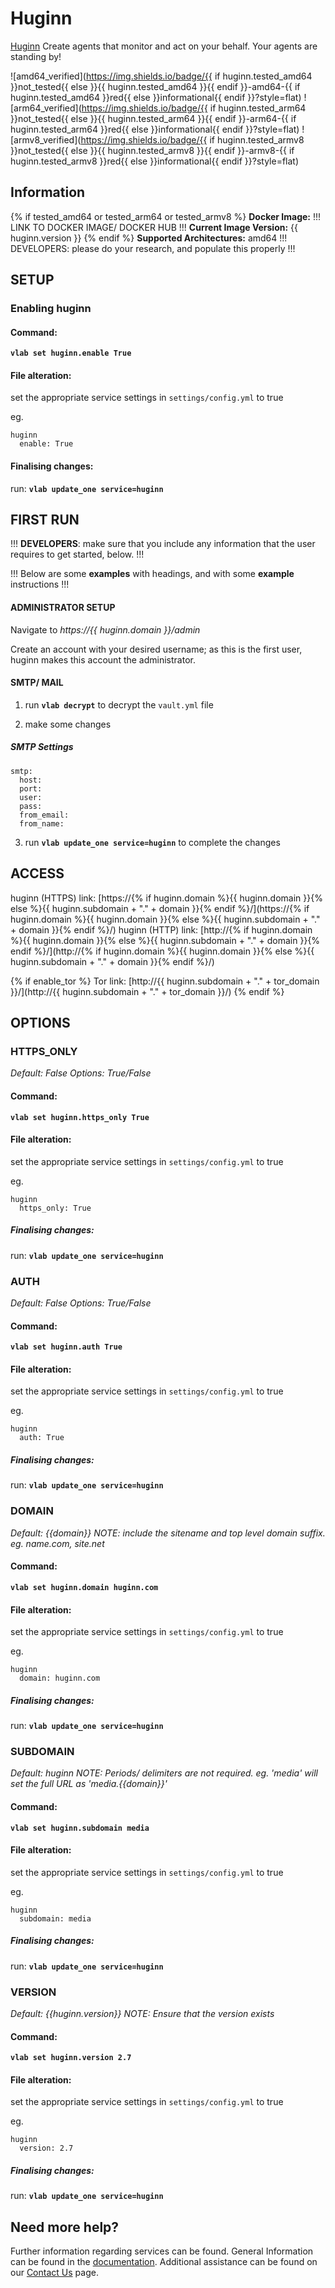 # Huginn

[Huginn](https://github.com/huginn/huginn) Create agents that monitor and act on your behalf. Your agents are standing by!

![amd64_verified](https://img.shields.io/badge/{{ if huginn.tested_amd64 }}not_tested{{ else }}{{ huginn.tested_amd64 }}{{ endif }}-amd64-{{ if huginn.tested_amd64 }}red{{ else }}informational{{ endif }}?style=flat)
![arm64_verified](https://img.shields.io/badge/{{ if huginn.tested_arm64 }}not_tested{{ else }}{{ huginn.tested_arm64 }}{{ endif }}-arm64-{{ if huginn.tested_arm64 }}red{{ else }}informational{{ endif }}?style=flat)
![armv8_verified](https://img.shields.io/badge/{{ if huginn.tested_armv8 }}not_tested{{ else }}{{ huginn.tested_armv8 }}{{ endif }}-armv8-{{ if huginn.tested_armv8 }}red{{ else }}informational{{ endif }}?style=flat)

## Information

{% if tested_amd64 or tested_arm64 or tested_armv8 %}
**Docker Image:** !!! LINK TO DOCKER IMAGE/ DOCKER HUB !!!
**Current Image Version:** {{ huginn.version }}
{% endif %}
**Supported Architectures:** amd64  !!! DEVELOPERS: please do your research, and populate this properly !!!

## SETUP

### Enabling huginn

#### Command:

**`vlab set huginn.enable True`**

#### File alteration:

set the appropriate service settings in `settings/config.yml` to true

eg.
```
huginn
  enable: True
```

#### Finalising changes:

run: **`vlab update_one service=huginn`**

## FIRST RUN

!!! **DEVELOPERS**: make sure that you include any information that the user requires to get started, below. !!!

!!! Below are some **examples** with headings, and with some **example** instructions !!!

#### ADMINISTRATOR SETUP

Navigate to *https://{{ huginn.domain }}/admin*

Create an account with your desired username; as this is the first user, huginn makes this account the administrator.

#### SMTP/ MAIL

1. run **`vlab decrypt`** to decrypt the `vault.yml` file

2. make some changes


##### SMTP Settings
```
smtp:
  host:
  port:
  user:
  pass:
  from_email:
  from_name:
```

3. run **`vlab update_one service=huginn`** to complete the changes


## ACCESS

huginn (HTTPS) link: [https://{% if huginn.domain %}{{ huginn.domain }}{% else %}{{ huginn.subdomain + "." + domain }}{% endif %}/](https://{% if huginn.domain %}{{ huginn.domain }}{% else %}{{ huginn.subdomain + "." + domain }}{% endif %}/)
huginn (HTTP) link: [http://{% if huginn.domain %}{{ huginn.domain }}{% else %}{{ huginn.subdomain + "." + domain }}{% endif %}/](http://{% if huginn.domain %}{{ huginn.domain }}{% else %}{{ huginn.subdomain + "." + domain }}{% endif %}/)

{% if enable_tor %}
Tor link: [http://{{ huginn.subdomain + "." + tor_domain }}/](http://{{ huginn.subdomain + "." + tor_domain }}/)
{% endif %}

## OPTIONS

### HTTPS_ONLY
*Default: False*
*Options: True/False*

#### Command:

**`vlab set huginn.https_only True`**

#### File alteration:

set the appropriate service settings in `settings/config.yml` to true

eg.
```
huginn
  https_only: True
```

##### Finalising changes:

run: **`vlab update_one service=huginn`**

### AUTH
*Default: False*
*Options: True/False*

#### Command:

**`vlab set huginn.auth True`**

#### File alteration:

set the appropriate service settings in `settings/config.yml` to true

eg.
```
huginn
  auth: True
```

##### Finalising changes:

run: **`vlab update_one service=huginn`**

### DOMAIN
*Default: {{domain}}*
*NOTE: include the sitename and top level domain suffix. eg. name.com, site.net*

#### Command:

**`vlab set huginn.domain huginn.com`**

#### File alteration:

set the appropriate service settings in `settings/config.yml` to true

eg.
```
huginn
  domain: huginn.com
```

##### Finalising changes:

run: **`vlab update_one service=huginn`**

### SUBDOMAIN
*Default: huginn*
*NOTE: Periods/ delimiters are not required. eg. 'media' will set the full URL as 'media.{{domain}}'*

#### Command:

**`vlab set huginn.subdomain media`**

#### File alteration:

set the appropriate service settings in `settings/config.yml` to true

eg.
```
huginn
  subdomain: media
```

##### Finalising changes:

run: **`vlab update_one service=huginn`**

### VERSION
*Default: {{huginn.version}}*
*NOTE: Ensure that the version exists*

#### Command:

**`vlab set huginn.version 2.7`**

#### File alteration:

set the appropriate service settings in `settings/config.yml` to true

eg.
```
huginn
  version: 2.7
```

##### Finalising changes:

run: **`vlab update_one service=huginn`**

## Need more help?
Further information regarding services can be found.
General Information can be found in the [documentation](https://docs.vivumlab.com).
Additional assistance can be found on our [Contact Us](https://docs.vivumlab.com/Contact-us) page.
